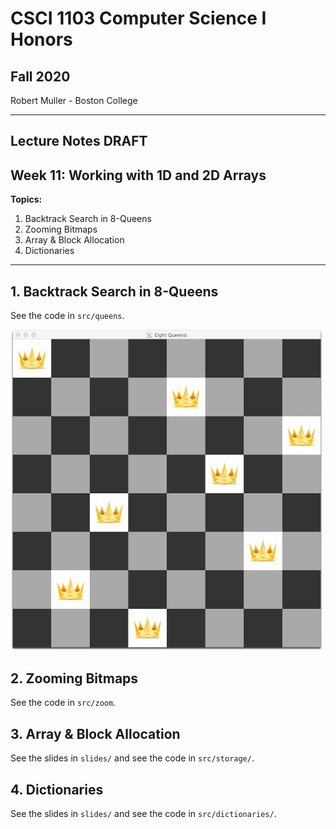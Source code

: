 #  CSCI 1103 Computer Science I Honors

## Fall 2020

Robert Muller - Boston College

---

## Lecture Notes DRAFT

## Week 11: Working with 1D and 2D Arrays

**Topics:**

1. Backtrack Search in 8-Queens
2. Zooming Bitmaps 
3. Array & Block Allocation
4. Dictionaries

---

## 1. Backtrack Search in 8-Queens

See the code in `src/queens`.

<img src="./img/queens.png" width=500>

## 2. Zooming Bitmaps

See the code in `src/zoom`.

## 3. Array & Block Allocation

See the slides in `slides/` and see the code in `src/storage/`.

## 4. Dictionaries

See the slides in `slides/` and see the code in `src/dictionaries/`.

